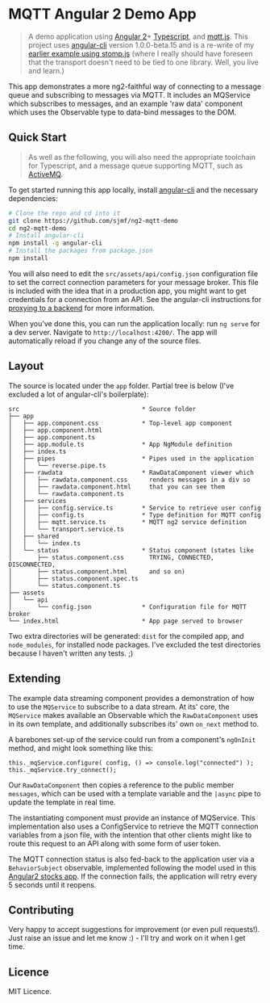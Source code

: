 # MQTT Angular 2 Demo App

> A demo application using [Angular 2](https://github.com/angular/angular)+
[Typescript](https://github.com/Microsoft/TypeScript), and 
[mqtt.js](https://github.com/mqttjs/MQTT.js). This project uses 
[angular-cli](https://github.com/angular/angular-cli) 
version 1.0.0-beta.15 and is a re-write of my [earlier example using stomp.js](https://github.com/sjmf/ng2-stompjs-demo)
(where I really should have foreseen that the transport doesn't need to 
be tied to one library. Well, you live and learn.)

This app demonstrates a more ng2-faithful way of connecting to a message 
queue and subscribing to messages via MQTT. It includes an MQService 
which subscribes to messages, and an example 'raw data' component which 
uses the Observable type to data-bind messages to the DOM.


## Quick Start 

> As well as the following, you will also need the appropriate toolchain for 
> Typescript, and a message queue supporting MQTT, such as [ActiveMQ](http://activemq.apache.org/).

To get started running this app locally, install [angular-cli](https://github.com/angular/angular-cli) 
and the necessary dependencies:

```bash
# Clone the repo and cd into it
git clone https://github.com/sjmf/ng2-mqtt-demo
cd ng2-mqtt-demo
# Install angular-cli
npm install -g angular-cli
# Install the packages from package.json
npm install
```

You will also need to edit the `src/assets/api/config.json` configuration 
file to set the correct connection parameters for your message broker. 
This file is included with the idea that in a production app, you might 
want to get credentials for a connection from an API. See the 
angular-cli instructions for [proxying to a backend](https://github.com/angular/angular-cli#proxy-to-backend)
for more information. 

When you've done this, you can run the application locally: run `ng serve` 
for a dev server. Navigate to `http://localhost:4200/`. The app will 
automatically reload if you change any of the source files.


## Layout

The source is located under the `app` folder. Partial tree is below
(I've excluded a lot of angular-cli's boilerplate):

```
src                                  * Source folder
├── app                              
│   ├── app.component.css            * Top-level app component
│   ├── app.component.html           
│   ├── app.component.ts             
│   ├── app.module.ts                * App NgModule definition
│   ├── index.ts                     
│   ├── pipes                        * Pipes used in the application
│   │   └── reverse.pipe.ts          
│   ├── rawdata                      * RawDataComponent viewer which
│   │   ├── rawdata.component.css      renders messages in a div so 
│   │   ├── rawdata.component.html     that you can see them
│   │   └── rawdata.component.ts     
│   ├── services                     
│   │   ├── config.service.ts        * Service to retrieve user config
│   │   ├── config.ts                * Type definition for MQTT config
│   │   ├── mqtt.service.ts          * MQTT ng2 service definition
│   │   └── transport.service.ts     
│   ├── shared                       
│   │   └── index.ts                 
│   └── status                       * Status component (states like
│       ├── status.component.css       TRYING, CONNECTED, DISCONNECTED,
│       ├── status.component.html      and so on)
│       ├── status.component.spec.ts 
│       └── status.component.ts      
├── assets                           
│   └── api                          
│       └── config.json              * Configuration file for MQTT broker
└── index.html                       * App page served to browser
```

Two extra directories will be generated: `dist` for the compiled app, and 
`node_modules`, for installed node packages. I've excluded the test
directories because I haven't written any tests. ;)


## Extending

The example data streaming component provides a demonstration of how to use the
`MQService` to subscribe to a data stream. At its' core, the `MQService` makes
available an Observable which the `RawDataComponent` uses in its own template, 
and additionally subscribes its' own `on_next` method to.

A barebones set-up of the service could run from a component's `ngOnInit`
method, and might look something like this:
```
this._mqService.configure( config, () => console.log("connected") );
this._mqService.try_connect();
```

Our `RawDataComponent` then copies a reference to the public member `messages`,
which can be used with a template variable and the `|async` pipe to update the
template in real time.

The instantiating component must provide an instance of MQService. This
implementation also uses a ConfigService to retrieve the MQTT connection
variables from a json file, with the intention that other clients might like to
route this request to an API along with some form of user token.

The MQTT connection status is also fed-back to the application user via a
`BehaviorSubject` observable, implemented following the model used in 
this [Angular2 stocks app](https://github.com/jeffbcross/aim). If the connection
fails, the application will retry every 5 seconds until it reopens.


## Contributing

Very happy to accept suggestions for improvement (or even pull requests!). 
Just raise an issue and let me know :) - I'll try and work on it when I
get time.

## Licence

MIT Licence.

